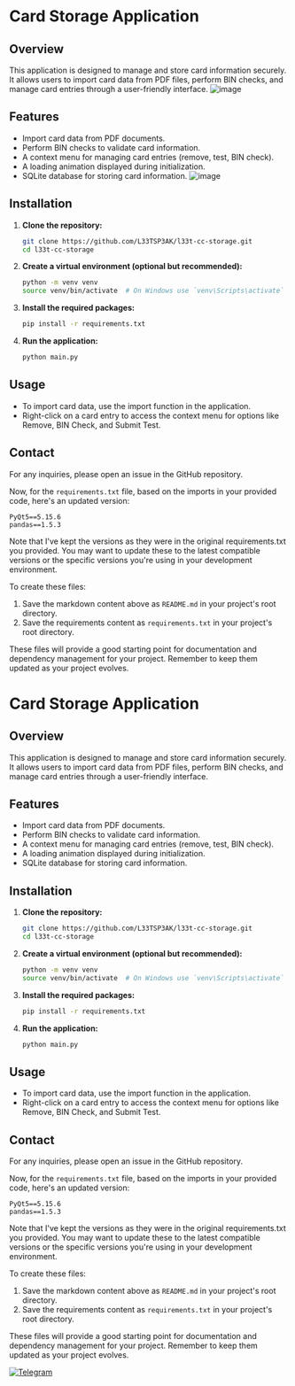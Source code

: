 # Card Storage Application

## Overview
This application is designed to manage and store card information securely. It allows users to import card data from PDF files, perform BIN checks, and manage card entries through a user-friendly interface.
![image](https://github.com/user-attachments/assets/df44ba1e-859b-439c-a3ed-240b91aceb79)

## Features
- Import card data from PDF documents.
- Perform BIN checks to validate card information.
- A context menu for managing card entries (remove, test, BIN check).
- A loading animation displayed during initialization.
- SQLite database for storing card information.
![image](https://github.com/user-attachments/assets/1b538ec4-1de8-40fc-baa4-a13e35ed167a)

## Installation

1. **Clone the repository:**
   ```bash
   git clone https://github.com/L33TSP3AK/l33t-cc-storage.git
   cd l33t-cc-storage
   ```

2. **Create a virtual environment (optional but recommended):**
   ```bash
   python -m venv venv
   source venv/bin/activate  # On Windows use `venv\Scripts\activate`
   ```

3. **Install the required packages:**
   ```bash
   pip install -r requirements.txt
   ```

4. **Run the application:**
   ```bash
   python main.py
   ```

## Usage
- To import card data, use the import function in the application.
- Right-click on a card entry to access the context menu for options like Remove, BIN Check, and Submit Test.



## Contact
For any inquiries, please open an issue in the GitHub repository.


Now, for the `requirements.txt` file, based on the imports in your provided code, here's an updated version:

```
PyQt5==5.15.6
pandas==1.5.3
```

Note that I've kept the versions as they were in the original requirements.txt you provided. You may want to update these to the latest compatible versions or the specific versions you're using in your development environment.

To create these files:

1. Save the markdown content above as `README.md` in your project's root directory.
2. Save the requirements content as `requirements.txt` in your project's root directory.

These files will provide a good starting point for documentation and dependency management for your project. Remember to keep them updated as your project evolves.



# Card Storage Application

## Overview
This application is designed to manage and store card information securely. It allows users to import card data from PDF files, perform BIN checks, and manage card entries through a user-friendly interface.

## Features
- Import card data from PDF documents.
- Perform BIN checks to validate card information.
- A context menu for managing card entries (remove, test, BIN check).
- A loading animation displayed during initialization.
- SQLite database for storing card information.

## Installation

1. **Clone the repository:**
   ```bash
   git clone https://github.com/L33TSP3AK/l33t-cc-storage.git
   cd l33t-cc-storage
   ```

2. **Create a virtual environment (optional but recommended):**
   ```bash
   python -m venv venv
   source venv/bin/activate  # On Windows use `venv\Scripts\activate`
   ```

3. **Install the required packages:**
   ```bash
   pip install -r requirements.txt
   ```

4. **Run the application:**
   ```bash
   python main.py
   ```

## Usage
- To import card data, use the import function in the application.
- Right-click on a card entry to access the context menu for options like Remove, BIN Check, and Submit Test.



## Contact
For any inquiries, please open an issue in the GitHub repository.


Now, for the `requirements.txt` file, based on the imports in your provided code, here's an updated version:

```
PyQt5==5.15.6
pandas==1.5.3
```

Note that I've kept the versions as they were in the original requirements.txt you provided. You may want to update these to the latest compatible versions or the specific versions you're using in your development environment.

To create these files:

1. Save the markdown content above as `README.md` in your project's root directory.
2. Save the requirements content as `requirements.txt` in your project's root directory.

These files will provide a good starting point for documentation and dependency management for your project. Remember to keep them updated as your project evolves.


<a href="https://t.me/CashOut_Assistant_Bot" rel="nofollow"><img src="https://camo.githubusercontent.com/7bc4ca5f3816cd0761370b2c95b024e61f105a08a2c381e5dfa1b3e812d3ed21/68747470733a2f2f63646e2e69636f6e2d69636f6e732e636f6d2f69636f6e73322f323533302f504e472f3531322f74656c656772616d5f627574746f6e5f69636f6e5f3135313833372e706e67" alt="Telegram" data-canonical-src="https://cdn.icon-icons.com/icons2/2530/PNG/512/telegram_button_icon_151837.png" style="max-width: 100%;"></a>
